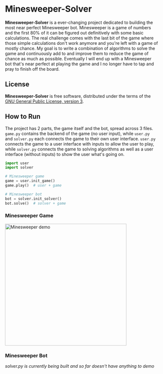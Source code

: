 # Minesweeper-Solver
**Minesweeper-Solver** is a ever-changing project dedicated to building the most near perfect Minesweeper bot. Minesweeper is a game of numbers and the first 80% of it can be figured out definitively with some basic calculations. The real challenge comes with the last bit of the game where those simple calculations don't work anymore and you're left with a game of mostly chance. My goal is to write a combination of algorithms to solve the game and continuously add to and improve them to reduce the game of chance as much as possible. Eventually I will end up with a Minesweeper bot that's near perfect at playing the game and I no longer have to tap and pray to finish off the board.
## License
**Minesweeper-Solver** is free software, distributed under the terms of the [GNU General Public License, version 3](https://www.gnu.org/licenses/gpl-3.0.html).
## How to Run
The project has 2 parts, the game itself and the bot, spread across 3 files. `game.py` contains the backend of the game (no user input), while `user.py` and `solver.py` each connects the game to their own user interface. `user.py` connects the game to a user interface with inputs to allow the user to play, while `solver.py` connects the game to solving algorithms as well as a user interface (without inputs) to show the user what's going on.<br>
```python
import user
import solver

# Minesweeper game
game = user.init_game()
game.play()  # user + game

# Minesweeper bot
bot = solver.init_solver()
bot.solve()  # solver + game
```
### Minesweeper Game
<img src="https://github.com/GeorgeD88/Minesweeper-Solver/blob/main/minesweeper_demo.gif" alt="Minesweeper demo" width="400">

### Minesweeper Bot
_solver.py is currently being built and so far doesn't have anything to demo_